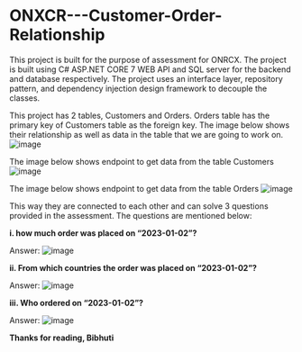 # ONXCR---Customer-Order-Relationship
This project is built for the purpose of assessment for ONRCX. The project is built using C# ASP.NET CORE 7 WEB API and SQL server for the backend and database respectively. The project uses an interface layer, repository pattern, and dependency injection design framework to decouple the classes. 

This project has 2 tables, Customers and Orders.  Orders table has the primary key of Customers table as the foreign key. 
The image below shows their relationship as well as data in the table that we are going to work on.
![image](https://user-images.githubusercontent.com/12985759/227745583-4168edd9-4d64-4c50-82f4-712b2f755e47.png)

The image below shows endpoint to get data from the table Customers
![image](https://user-images.githubusercontent.com/12985759/227745618-78db1bb4-e740-45a2-b27a-77409029b312.png)

The image below shows endpoint to get data from the table Orders
![image](https://user-images.githubusercontent.com/12985759/227745628-a29b17fc-aa25-446a-a192-30c5812ad8a9.png)

This way they are connected to each other and can solve 3 questions provided in the assessment. The questions are mentioned below:

**i. how much order was placed on “2023-01-02”?**

Answer:
![image](https://user-images.githubusercontent.com/12985759/227745486-11a49f8a-a595-444c-a285-cbf2ab81997f.png)
        
**ii. From which countries the order was placed on “2023-01-02”?**

Answer:
![image](https://user-images.githubusercontent.com/12985759/227745497-690ef833-3bc1-4789-b196-5909ab607341.png)

**iii. Who ordered on “2023-01-02”?**

Answer:
![image](https://user-images.githubusercontent.com/12985759/227745506-ad1cd787-f393-4c6e-9bad-b9851d078df1.png)

**Thanks for reading,
Bibhuti**

 
